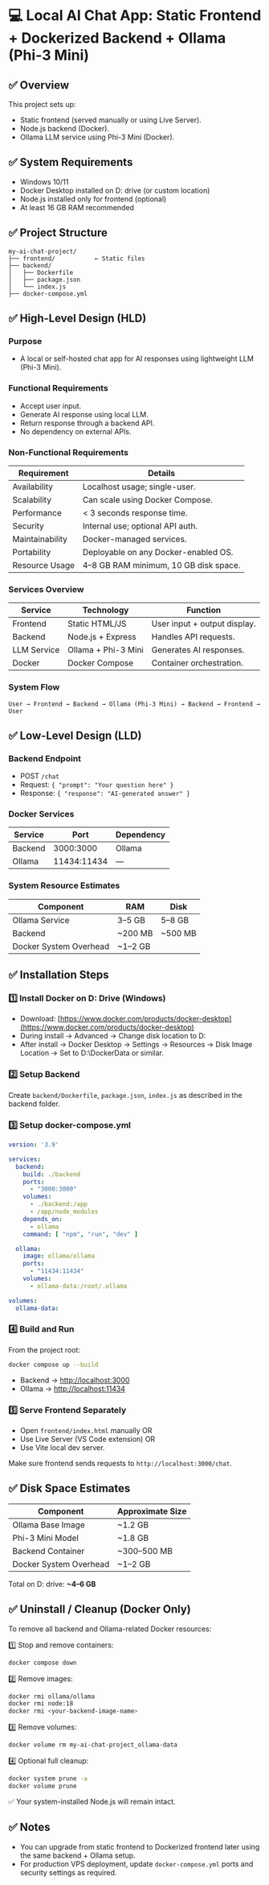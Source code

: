 # 💻 Local AI Chat App: Static Frontend + Dockerized Backend + Ollama (Phi-3 Mini)

## ✅ Overview

This project sets up:

- Static frontend (served manually or using Live Server).
- Node.js backend (Docker).
- Ollama LLM service using Phi-3 Mini (Docker).

## ✅ System Requirements

- Windows 10/11
- Docker Desktop installed on D: drive (or custom location)
- Node.js installed only for frontend (optional)
- At least 16 GB RAM recommended

## ✅ Project Structure

```
my-ai-chat-project/
├── frontend/           ← Static files
├── backend/
│   ├── Dockerfile
│   ├── package.json
│   └── index.js
├── docker-compose.yml
```

## ✅ High-Level Design (HLD)

### Purpose

- A local or self-hosted chat app for AI responses using lightweight LLM (Phi-3 Mini).

### Functional Requirements

- Accept user input.
- Generate AI response using local LLM.
- Return response through a backend API.
- No dependency on external APIs.

### Non-Functional Requirements

| Requirement     | Details                               |
| --------------- | ------------------------------------- |
| Availability    | Localhost usage; single-user.         |
| Scalability     | Can scale using Docker Compose.       |
| Performance     | < 3 seconds response time.            |
| Security        | Internal use; optional API auth.      |
| Maintainability | Docker-managed services.              |
| Portability     | Deployable on any Docker-enabled OS.  |
| Resource Usage  | 4–8 GB RAM minimum, 10 GB disk space. |

### Services Overview

| Service     | Technology          | Function                     |
| ----------- | ------------------- | ---------------------------- |
| Frontend    | Static HTML/JS      | User input + output display. |
| Backend     | Node.js + Express   | Handles API requests.        |
| LLM Service | Ollama + Phi-3 Mini | Generates AI responses.      |
| Docker      | Docker Compose      | Container orchestration.     |

### System Flow

```
User → Frontend → Backend → Ollama (Phi-3 Mini) → Backend → Frontend → User
```

## ✅ Low-Level Design (LLD)

### Backend Endpoint

- POST `/chat`
- Request: `{ "prompt": "Your question here" }`
- Response: `{ "response": "AI-generated answer" }`

### Docker Services

| Service | Port        | Dependency |
| ------- | ----------- | ---------- |
| Backend | 3000:3000   | Ollama     |
| Ollama  | 11434:11434 | —          |

### System Resource Estimates

| Component              | RAM      | Disk     |
| ---------------------- | -------- | -------- |
| Ollama Service         | 3–5 GB   | 5–8 GB   |
| Backend                | \~200 MB | \~500 MB |
| Docker System Overhead | \~1–2 GB |          |

## ✅ Installation Steps

### 1️⃣ Install Docker on D: Drive (Windows)

- Download: [https://www.docker.com/products/docker-desktop](https://www.docker.com/products/docker-desktop)
- During install → Advanced → Change disk location to D:
- After install → Docker Desktop → Settings → Resources → Disk Image Location → Set to D:\DockerData or similar.

### 2️⃣ Setup Backend

Create `backend/Dockerfile`, `package.json`, `index.js` as described in the backend folder.

### 3️⃣ Setup docker-compose.yml

```yaml
version: '3.9'

services:
  backend:
    build: ./backend
    ports:
      - "3000:3000"
    volumes:
      - ./backend:/app
      - /app/node_modules
    depends_on:
      - ollama
    command: [ "npm", "run", "dev" ]

  ollama:
    image: ollama/ollama
    ports:
      - "11434:11434"
    volumes:
      - ollama-data:/root/.ollama

volumes:
  ollama-data:

```

### 4️⃣ Build and Run

From the project root:

```bash
docker compose up --build
```

- Backend → [http://localhost:3000](http://localhost:3000)
- Ollama → [http://localhost:11434](http://localhost:11434)

### 5️⃣ Serve Frontend Separately

- Open `frontend/index.html` manually OR
- Use Live Server (VS Code extension) OR
- Use Vite local dev server.

Make sure frontend sends requests to `http://localhost:3000/chat`.

## ✅ Disk Space Estimates

| Component              | Approximate Size |
| ---------------------- | ---------------- |
| Ollama Base Image      | \~1.2 GB         |
| Phi-3 Mini Model       | \~1.8 GB         |
| Backend Container      | \~300–500 MB     |
| Docker System Overhead | \~1–2 GB         |

Total on D: drive: **\~4–6 GB**

## ✅ Uninstall / Cleanup (Docker Only)

To remove all backend and Ollama-related Docker resources:

1️⃣ Stop and remove containers:

```bash
docker compose down
```

2️⃣ Remove images:

```bash
docker rmi ollama/ollama
docker rmi node:18
docker rmi <your-backend-image-name>
```

3️⃣ Remove volumes:

```bash
docker volume rm my-ai-chat-project_ollama-data
```

4️⃣ Optional full cleanup:

```bash
docker system prune -a
docker volume prune
```

✅ Your system-installed Node.js will remain intact.

## ✅ Notes

- You can upgrade from static frontend to Dockerized frontend later using the same backend + Ollama setup.
- For production VPS deployment, update `docker-compose.yml` ports and security settings as required.

